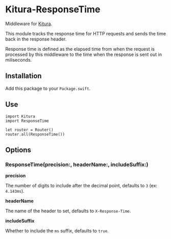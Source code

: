 # Kitura-ResponseTime

Middleware for [Kitura](https://github.com/IBM-Swift/Kitura).

This module tracks the response time for HTTP requests and sends the time back in the response header.

Response time is defined as the elapsed time from when the request is processed by this middleware to the time when the response is sent out in miliseconds.

## Installation

Add this package to your `Package.swift`.

## Use
```
import Kitura
import ResponseTime

let router = Router()
router.all(ResponseTime())
```

## Options
### ResponseTime(precision:, headerName:, includeSuffix:)

**precision**

The number of digits to include after the decimal point, defaults to `3` (ex: `4.143ms`).

**headerName**

The name of the header to set, defaults to `X-Response-Time`.

**includeSuffix**

Whether to include the `ms` suffix, defaults to `true`.
